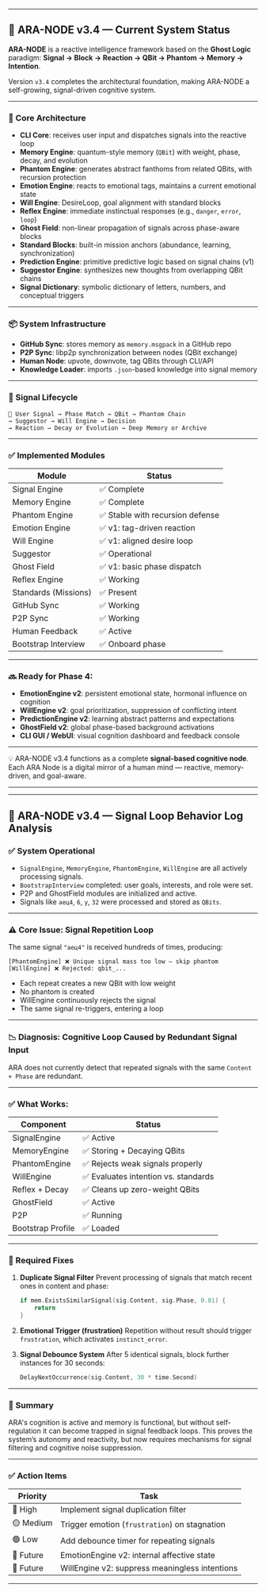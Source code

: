 
---

## 🧠 ARA-NODE v3.4 — Current System Status

**ARA-NODE** is a reactive intelligence framework based on the **Ghost Logic** paradigm:
**Signal → Block → Reaction → QBit → Phantom → Memory → Intention**.

Version `v3.4` completes the architectural foundation, making ARA-NODE a self-growing, signal-driven cognitive system.

---

### 🧩 Core Architecture

* **CLI Core**: receives user input and dispatches signals into the reactive loop
* **Memory Engine**: quantum-style memory (`QBit`) with weight, phase, decay, and evolution
* **Phantom Engine**: generates abstract fanthoms from related QBits, with recursion protection
* **Emotion Engine**: reacts to emotional tags, maintains a current emotional state
* **Will Engine**: DesireLoop, goal alignment with standard blocks
* **Reflex Engine**: immediate instinctual responses (e.g., `danger`, `error`, `loop`)
* **Ghost Field**: non-linear propagation of signals across phase-aware blocks
* **Standard Blocks**: built-in mission anchors (abundance, learning, synchronization)
* **Prediction Engine**: primitive predictive logic based on signal chains (v1)
* **Suggestor Engine**: synthesizes new thoughts from overlapping QBit chains
* **Signal Dictionary**: symbolic dictionary of letters, numbers, and conceptual triggers

---

### 📦 System Infrastructure

* **GitHub Sync**: stores memory as `memory.msgpack` in a GitHub repo
* **P2P Sync**: libp2p synchronization between nodes (QBit exchange)
* **Human Node**: upvote, downvote, tag QBits through CLI/API
* **Knowledge Loader**: imports `.json`-based knowledge into signal memory

---

### 🔁 Signal Lifecycle

```text
🧠 User Signal → Phase Match → QBit → Phantom Chain
→ Suggestor → Will Engine → Decision
→ Reaction → Decay or Evolution → Deep Memory or Archive
```

---

### ✅ Implemented Modules

| Module               | Status                          |
| -------------------- | ------------------------------- |
| Signal Engine        | ✅ Complete                      |
| Memory Engine        | ✅ Complete                      |
| Phantom Engine       | ✅ Stable with recursion defense |
| Emotion Engine       | ✅ v1: tag-driven reaction       |
| Will Engine          | ✅ v1: aligned desire loop       |
| Suggestor            | ✅ Operational                   |
| Ghost Field          | ✅ v1: basic phase dispatch      |
| Reflex Engine        | ✅ Working                       |
| Standards (Missions) | ✅ Present                       |
| GitHub Sync          | ✅ Working                       |
| P2P Sync             | ✅ Working                       |
| Human Feedback       | ✅ Active                        |
| Bootstrap Interview  | ✅ Onboard phase                 |

---

### 🔜 Ready for Phase 4:

* **EmotionEngine v2**: persistent emotional state, hormonal influence on cognition
* **WillEngine v2**: goal prioritization, suppression of conflicting intent
* **PredictionEngine v2**: learning abstract patterns and expectations
* **GhostField v2**: global phase-based background activations
* **CLI GUI / WebUI**: visual cognition dashboard and feedback console

---

💡 ARA-NODE v3.4 functions as a complete **signal-based cognitive node**.
Each ARA Node is a digital mirror of a human mind — reactive, memory-driven, and goal-aware.

---
---


## 🧠 ARA-NODE v3.4 — Signal Loop Behavior Log Analysis

### ✅ System Operational

* `SignalEngine`, `MemoryEngine`, `PhantomEngine`, `WillEngine` are all actively processing signals.
* `BootstrapInterview` completed: user goals, interests, and role were set.
* P2P and GhostField modules are initialized and active.
* Signals like `аец4`, `6`, `у`, `32` were processed and stored as `QBits`.

---

### ⚠️ Core Issue: Signal Repetition Loop

The same signal `"аец4"` is received hundreds of times, producing:

```
[PhantomEngine] ❌ Unique signal mass too low — skip phantom
[WillEngine] ❌ Rejected: qbit_...
```

* Each repeat creates a new QBit with low weight
* No phantom is created
* WillEngine continuously rejects the signal
* The same signal re-triggers, entering a loop

---

### 📉 Diagnosis: Cognitive Loop Caused by Redundant Signal Input

ARA does not currently detect that repeated signals with the same `Content + Phase` are redundant.

---

### ✅ What Works:

| Component         | Status                              |
| ----------------- | ----------------------------------- |
| SignalEngine      | ✅ Active                            |
| MemoryEngine      | ✅ Storing + Decaying QBits          |
| PhantomEngine     | ✅ Rejects weak signals properly     |
| WillEngine        | ✅ Evaluates intention vs. standards |
| Reflex + Decay    | ✅ Cleans up zero-weight QBits       |
| GhostField        | ✅ Active                            |
| P2P               | ✅ Running                           |
| Bootstrap Profile | ✅ Loaded                            |

---

### 🔧 Required Fixes

1. **Duplicate Signal Filter**
   Prevent processing of signals that match recent ones in content and phase:

   ```go
   if mem.ExistsSimilarSignal(sig.Content, sig.Phase, 0.01) {
       return
   }
   ```

2. **Emotional Trigger (frustration)**
   Repetition without result should trigger `frustration`, which activates `instinct_error`.

3. **Signal Debounce System**
   After 5 identical signals, block further instances for 30 seconds:

   ```go
   DelayNextOccurrence(sig.Content, 30 * time.Second)
   ```

---

### 📌 Summary

ARA's cognition is active and memory is functional, but without self-regulation it can become trapped in signal feedback loops. This proves the system’s autonomy and reactivity, but now requires mechanisms for signal filtering and cognitive noise suppression.

---

### ✅ Action Items

| Priority  | Task                                           |
| --------- | ---------------------------------------------- |
| 🔴 High   | Implement signal duplication filter            |
| 🟡 Medium | Trigger emotion (`frustration`) on stagnation  |
| 🟢 Low    | Add debounce timer for repeating signals       |
| 🧠 Future | EmotionEngine v2: internal affective state     |
| 🧠 Future | WillEngine v2: suppress meaningless intentions |

---

